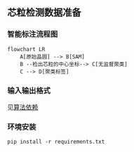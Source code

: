 ## 芯粒检测数据准备

### 智能标注流程图
```mermaid
flowchart LR
    A[原始晶圆] --> B[SAM]
    B --检出芯粒的中心坐标--> C[无监督聚类]
    C --> D[聚类标签]
```
### 输入输出格式

见[算法依赖](http://jhkones.hisensecloud.com/wiki/#/team/7s9Np4qN/space/CXXKNS61/page/LdZZhB9m) 

### 环境安装

```shell
pip install -r requirements.txt
```

